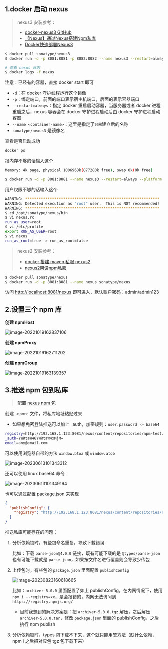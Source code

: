 ## 1.docker 启动 nexus

> nexus3 安装参考：
>
> - [docker-nexus3 GitHub](https://github.com/sonatype/docker-nexus3)
> - [【Nexus】通过Nexus搭建Npm私库](https://blog.csdn.net/qq_31635851/article/details/109333231)
> - [Docker快速部署Nexus3](https://blog.csdn.net/nthack5730/article/details/84347849?spm=1001.2014.3001.5501)

```bash
$ docker pull sonatype/nexus3
$ docker run -d -p 8081:8081 -p 8082:8082 --name nexus3 --restart=always sonatype/nexus3

# 查看 nexus 日志
$ docker logs -f nexus
```

注意：已经有的容器，直接 docker start 即可

- `-d`：在 docker 守护线程运行这个镜像
- `-p`：绑定端口，前面的端口表示宿主机端口，后面的表示容器端口
- `--restart=always`：指定 docker 重启启动容器，当服务器或者 docker 进程重启之后，nexus 容器会在 docker 守护进程启动后由 docker 守护进程启动容器
- `--name <container-name>`：这里是指定了`容器`建立后的名称
- `sonatype/nexus3` 是镜像名

查看是否启动成功

```bash
docker ps
```

报内存不够的话输入这个

```bash
Memory: 4k page, physical 1006968k(877280k free), swap 0k(0k free)

$ docker run -d -p 8081:8081 --name nexus3 --restart=always --platform linux/amd64 -e INSTALL4J_ADD_VM_PARAMS="-Xms256M -Xmx256M -XX:MaxDirectMemorySize=2048M" sonatype/nexus3
```

用户权限不够的话输入这个

```bash
WARNING: ************************************************************
WARNING: Detected execution as "root" user.  This is NOT recommended!
WARNING: ************************************************************
$ cd /opt/sonatype/nexus/bin
$ vi nexus.rc
run_as_user=root
$ vi /etc/profile
export RUN_AS_USER=root
$ vi nexus
run_as_root=true -> run_as_root=false
```

> nexus2 安装参考：
>
> - [docker 搭建 maven 私服 nexus2](https://blog.csdn.net/wsjzzcbq/article/details/89035941)
> - [nexus2架设npm私服](https://blog.csdn.net/weixin_34120274/article/details/88744322)

```bash
$ docker pull sonatype/nexus
$ docker run -d -p 8081:8081 --name nexus sonatype/nexus
```

访问 [http://localhost:8081/nexus](http://localhost:8081/nexus) 即可进入，默认账户密码：admin/admin123

## 2.设置三个 npm 库

**创建 npmHost**

![image-20221019162837106](https://gitee.com/lilyn/pic/raw/master/lagoulearn-img/image-20221019162837106.png)

**创建 npmProxy**

![image-20221019162711202](https://gitee.com/lilyn/pic/raw/master/lagoulearn-img/image-20221019162711202.png)

**创建 npmGroup**

![image-20221019163139357](https://gitee.com/lilyn/pic/raw/master/lagoulearn-img/image-20221019163139357.png)

## 3.推送 npm 包到私库

> [配置 nexus npm 包](https://blog.sonatype.com/using-sonatype-nexus-repository-3-part-2-npm-packages)

创建 `.npmrc` 文件，将私库地址粘贴过来

- 如果想免密登陆推送可以加上 _auth，加密规则：`user:password -> base64`

```bash
registry=http://192.168.1.123:8081/nexus/content/repositories/npm-test/
_auth=YWRtaW46YWRtaW4xMjM=
email=any@email.com
```

可以使用浏览器自带的方法 `window.btoa` 或 `window.atob`

![image-20230613101343312](https://gitee.com/lilyn/pic/raw/master/lagoulearn-img/image-20230613101343312.png)

还可以使用 linux base64 命令

![image-20230613101349194](https://gitee.com/lilyn/pic/raw/master/lagoulearn-img/image-20230613101349194.png)

也可以通过配置 package.json 来实现

```json
{
  "publishConfig": {
    "registry": "http://192.168.1.123:8081/nexus/content/repositories/npm-test/"
  }
}
```



推送私库可能存在的问题：

1. 分析依赖锁时，有些包命名重复，导致下载错误

   比如：下载 `parse-json@4.0.0` 链接，既有可能下载的是 `@types/parse-json` 也有可能下载就是 `parse-json`，如果按文件名进行覆盖则会导致少传包

2. 上传包时，有些包的 `package.json` 里面配置 `publishConfig`

   ![image-20230823160618665](https://gitee.com/lilyn/pic/raw/master/lagoulearn-img/image-20230823160618665.png)

   比如：`archiver-5.0.0` 里面配置了如上 publishConfig。在内网情况下，使用 `npm i --registry=xx`，是会报错的，内网无法访问到 `https://registry.npmjs.org/`

   - 目前我想到的解决方案是：把 `archiver-5.0.0.tgz` 解压，之后解压 `archiver-5.0.0.tar`，修改 `package.json` 里面的 publishConfig，之后执行 npm publish

3. 分析依赖锁时，types 包下载不下来，这个就只能用笨方法（缺什么依赖，npm i 之后把对应包 tgz 包下载下来）
